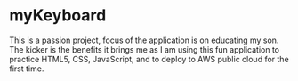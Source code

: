 # myKeyboard
This is a passion project, focus of the application is on educating my son. The kicker is the benefits it brings me as I am using this fun application to practice HTML5, CSS, JavaScript, and to deploy to AWS public cloud for the first time.
